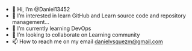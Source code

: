 - 👋 Hi, I’m @Daniel13452
- 👀 I’m interested in learn GitHub and Learn source code and repository management...
- 🌱 I’m currently learning DevOps
- 💞️ I’m looking to collaborate on Learning community
- 📫 How to reach me on my email danielvsquezm@gmail.com
<!---
Daniel13452/Daniel13452 is a ✨ special ✨ repository because its `README.md` (this file) appears on your GitHub profile.
You can click the Preview link to take a look at your changes.
--->
